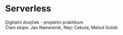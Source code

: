 # Serverless 
Digitalni dvojček - projektni praktikum\
Člani ekipe: Jan Namestnik, Nejc Cekuta, Metod Golob

